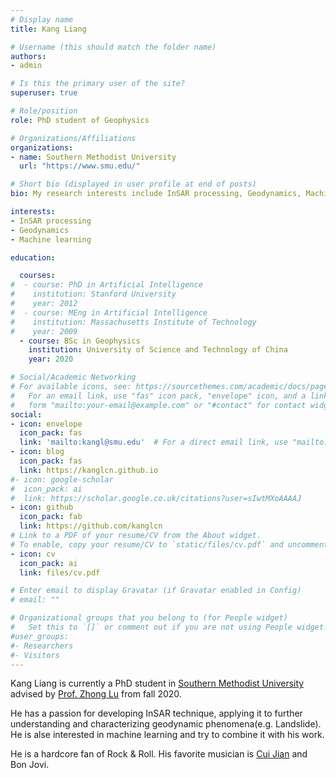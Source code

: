 ```yaml
---
# Display name
title: Kang Liang

# Username (this should match the folder name)
authors:
- admin

# Is this the primary user of the site?
superuser: true

# Role/position
role: PhD student of Geophysics

# Organizations/Affiliations
organizations:
- name: Southern Methodist University
  url: "https://www.smu.edu/"

# Short bio (displayed in user profile at end of posts)
bio: My research interests include InSAR processing, Geodynamics, Machine Learning.

interests:
- InSAR processing
- Geodynamics
- Machine learning

education:

  courses:
#  - course: PhD in Artificial Intelligence
#    institution: Stanford University
#    year: 2012
#  - course: MEng in Artificial Intelligence
#    institution: Massachusetts Institute of Technology
#    year: 2009
  - course: BSc in Geophysics
    institution: University of Science and Technology of China
    year: 2020

# Social/Academic Networking
# For available icons, see: https://sourcethemes.com/academic/docs/page-builder/#icons
#   For an email link, use "fas" icon pack, "envelope" icon, and a link in the
#   form "mailto:your-email@example.com" or "#contact" for contact widget.
social:
- icon: envelope
  icon_pack: fas
  link: 'mailto:kangl@smu.edu'  # For a direct email link, use "mailto:test@example.org".
- icon: blog
  icon_pack: fas
  link: https://kanglcn.github.io
#- icon: google-scholar
#  icon_pack: ai
#  link: https://scholar.google.co.uk/citations?user=sIwtMXoAAAAJ
- icon: github
  icon_pack: fab
  link: https://github.com/kanglcn
# Link to a PDF of your resume/CV from the About widget.
# To enable, copy your resume/CV to `static/files/cv.pdf` and uncomment the lines below.
- icon: cv
  icon_pack: ai
  link: files/cv.pdf

# Enter email to display Gravatar (if Gravatar enabled in Config)
# email: ""

# Organizational groups that you belong to (for People widget)
#   Set this to `[]` or comment out if you are not using People widget.
#user_groups:
#- Researchers
#- Visitors
---
```


Kang Liang is currently a PhD student in [Southern Methodist University][smu] advised by [Prof. Zhong Lu][zhonglu] from fall 2020.

He has a passion for developing InSAR technique, applying it to further understanding and characterizing geodynamic phenomena(e.g. Landslide). He is alse interested in machine learning and try to combine it with his work.

He is a hardcore fan of Rock & Roll. His favorite musician is [Cui Jian][cuijian] and Bon Jovi.

[smu]:<https://www.smu.edu/>
[zhonglu]:<https://www.smu.edu/Dedman/Academics/Departments/Earth-Sciences/People/Faculty/Lu>
[cuijian]:<http://www.cuijian.com/>
